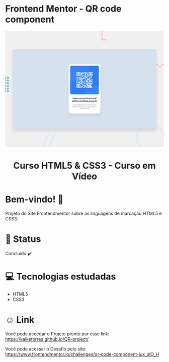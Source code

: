 # Frontend Mentor - QR code component

![Design preview for the QR code component coding challenge](./design/desktop-preview.jpg)

<div align="center">
<h1>Curso HTML5 & CSS3 - Curso em Vídeo </h1>
</div>

# Bem-vindo! 👋 <a name="id01"></a>
Projeto do Site Frontendmentor sobre as linguagens de marcação HTML5 e CSS3.


# &#x1F680; Status
Concluido ✔️


# &#x1F4BB; Tecnologias estudadas
<ul>
  <li>HTML5</li>
  <li>CSS3</li>
</ul>


# &#X263A; Link
Você pode accedar o Projeto pronto por esse link: https://kaiketorres.github.io/QR-project/

Você pode acessar o Desafio pelo site: https://www.frontendmentor.io/challenges/qr-code-component-iux_sIO_H


